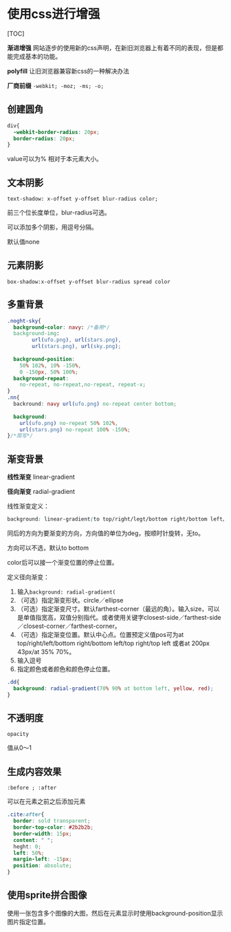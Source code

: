 # 使用css进行增强

[TOC]

**渐进增强** 网站逐步的使用新的css声明，在新旧浏览器上有着不同的表现，但是都能完成基本的功能。

**polyfill** 让旧浏览器兼容新css的一种解决办法

**厂商前缀**  `-webkit; -moz; -ms; -o;`

## 创建圆角

```css
div{
  -webkit-border-radius: 20px;
  border-radius: 20px;
}
```

value可以为% 相对于本元素大小。

## 文本阴影

`text-shadow: x-offset y-offset blur-radius color;`

前三个位长度单位，blur-radius可选。

可以添加多个阴影，用逗号分隔。

默认值none

## 元素阴影

`box-shadow:x-offset y-offset blur-radius spread color`

## 多重背景

```css
.noght-sky{
  background-color: navy: /*备用*/
  background-img:
    	url(ufo.png), url(stars.png),
    	url(stars.png), url(sky.png);
  
  background-position:
    50% 102%, 10% -150%,
    0 -150px, 50% 100%;
  background-repeat:
    no-repeat, no-repeat,no-repeat, repeat-x;
}
.nn{
  backround: navy url(ufo.png) no-repeat center bottom;
  
  background:
    url(ufo.png) no-repeat 50% 102%,
    url(stars.png) no-repeat 100% -150%;
}/*简写*/
```



## 渐变背景

**线性渐变** linear-gradient

**径向渐变** radial-gradient

线性渐变定义：

```css
background: linear-gradient(to top/right/legt/bottom right/bottom left/top right/top left/方向（45deg）， color1， color2， ...);
```

同后的方向为要渐变的方向，方向值的单位为deg，按顺时针旋转，无to。

方向可以不选，默认to bottom

color后可以接一个渐变位置的停止位置。

定义径向渐变：

1. 输入`background: radial-gradient(`
2. （可选）指定渐变形状。circle／ellipse
3. （可选）指定渐变尺寸。默认farthest-corner（最远的角）。输入size，可以是单值指宽高，双值分别指代。或者使用关键字closest-side／farthest-side／closest-corner／farthest-corner。
4. （可选）指定渐变位置。默认中心点。位置预定义值pos可为at top/right/left/bottom right/bottom left/top right/top left 或者at 200px 43px/at 35% 70%。
5. 输入逗号
6. 指定颜色或者颜色和颜色停止位置。

```css
.dd{
  background: radial-gradient(70% 90% at bottom left, yellow, red);
}
```

## 不透明度

`opacity`

值从0～1

## 生成内容效果

`:before ; :after`

可以在元素之前之后添加元素



```css
.cite:after{
  border: sold transparent;
  border-top-color: #2b2b2b;
  border-width: 15px;
  content: " ";
  heght: 0;
  left: 50%;
  margin-left: -15px;
  position: absolute;
}
```

## 使用sprite拼合图像

使用一张包含多个图像的大图，然后在元素显示时使用background-position显示图片指定位置。